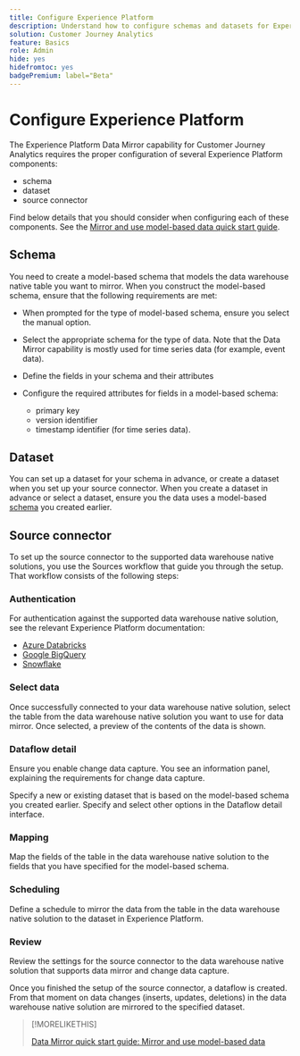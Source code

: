 ```yaml
---
title: Configure Experience Platform
description: Understand how to configure schemas and datasets for Experience Platform Data Mirror for Customer Journey Analytics
solution: Customer Journey Analytics
feature: Basics
role: Admin
hide: yes
hidefromtoc: yes
badgePremium: label="Beta"
---
```

# Configure Experience Platform

The Experience Platform Data Mirror capability for Customer Journey Analytics requires the proper configuration of several Experience Platform components:

* schema
* dataset
* source connector

Find below details that you should consider when configuring each of these components. See the [Mirror and use model-based data quick start guide](/help/data).

## Schema

You need to create a model-based schema that models the data warehouse native table you want to mirror. When you construct the model-based schema, ensure that the following requirements are met:

* When prompted for the type of model-based schema, ensure you select the manual option.
* Select the appropriate schema for the type of data. Note that the Data Mirror capability is mostly used for time series data (for example, event data).
  
* Define the fields in your schema and their attributes
* Configure the required attributes for fields in a model-based schema: 
 
  * primary key 
  * version identifier 
  * timestamp identifier (for time series data).

## Dataset

You can set up a dataset for your schema in advance, or create a dataset when you set up your source connector. 
When you create a dataset in advance or select a dataset, ensure you the data uses a model-based [schema](#schema) you created earlier.


## Source connector

To set up the source connector to the supported data warehouse native solutions, you use the Sources workflow that guide you through the setup. That workflow consists of the following steps:

### Authentication

For authentication against the supported data warehouse native solution, see the relevant Experience Platform documentation:

* [Azure Databricks](https://experienceleague.adobe.com/en/docs/experience-platform/sources/connectors/databases/databricks)
* [Google BigQuery](https://experienceleague.adobe.com/en/docs/experience-platform/sources/connectors/databases/bigquery)
* [Snowflake](https://experienceleague.adobe.com/en/docs/experience-platform/sources/connectors/databases/snowflake)


### Select data

Once successfully connected to your data warehouse native solution, select the table from the data warehouse native solution you want to use for data mirror. Once selected, a preview of the contents of the data is shown.


### Dataflow detail

Ensure you enable change data capture. You see an information panel, explaining the requirements for change data capture.

Specify a new or existing dataset that is based on the model-based schema you created earlier. Specify and select other options in the Dataflow detail interface.


### Mapping

Map the fields of the table in the data warehouse native solution to the fields that you have specified for the model-based schema.


### Scheduling

Define a schedule to mirror the data from the table in the data warehouse native solution to the dataset in Experience Platform.


### Review

Review the settings for the source connector to the data warehouse native solution that supports data mirror and change data capture.


Once you finished the setup of the source connector, a dataflow is created. From that moment on data changes (inserts, updates, deletions) in the data warehouse native solution are mirrored to the specified dataset.


>[!MORELIKETHIS]
>
>[Data Mirror quick start guide: Mirror and use model-based data](data-mirror.md)
>
